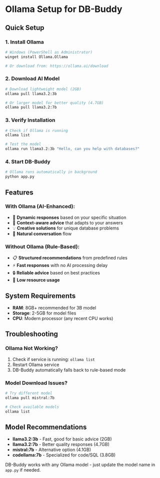 # Ollama Setup for DB-Buddy

## Quick Setup

### 1. Install Ollama
```bash
# Windows (PowerShell as Administrator)
winget install Ollama.Ollama

# Or download from: https://ollama.ai/download
```

### 2. Download AI Model
```bash
# Download lightweight model (2GB)
ollama pull llama3.2:3b

# Or larger model for better quality (4.7GB)
ollama pull llama3.2:7b
```

### 3. Verify Installation
```bash
# Check if Ollama is running
ollama list

# Test the model
ollama run llama3.2:3b "Hello, can you help with databases?"
```

### 4. Start DB-Buddy
```bash
# Ollama runs automatically in background
python app.py
```

## Features

### With Ollama (AI-Enhanced):
- 🤖 **Dynamic responses** based on your specific situation
- 🧠 **Context-aware advice** that adapts to your answers
- 💡 **Creative solutions** for unique database problems
- 🔄 **Natural conversation** flow

### Without Ollama (Rule-Based):
- 📋 **Structured recommendations** from predefined rules
- ⚡ **Fast responses** with no AI processing delay
- 🔒 **Reliable advice** based on best practices
- 💾 **Low resource usage**

## System Requirements

- **RAM**: 8GB+ recommended for 3B model
- **Storage**: 2-5GB for model files
- **CPU**: Modern processor (any recent CPU works)

## Troubleshooting

### Ollama Not Working?
1. Check if service is running: `ollama list`
2. Restart Ollama service
3. DB-Buddy automatically falls back to rule-based mode

### Model Download Issues?
```bash
# Try different model
ollama pull mistral:7b

# Check available models
ollama list
```

## Model Recommendations

- **llama3.2:3b** - Fast, good for basic advice (2GB)
- **llama3.2:7b** - Better quality responses (4.7GB)  
- **mistral:7b** - Alternative option (4.1GB)
- **codellama:7b** - Specialized for code/SQL (3.8GB)

DB-Buddy works with any Ollama model - just update the model name in `app.py` if needed.